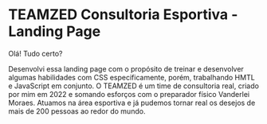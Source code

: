 # TEAMZED Consultoria Esportiva - Landing Page
 Olá! Tudo certo?

 Desenvolvi essa landing page com o propósito de treinar e desenvolver algumas habilidades com CSS especificamente, porém, trabalhando HMTL e JavaScript em conjunto. O TEAMZED é um time de consultoria real, criado por mim em 2022 e somando esforços com o preparador físico Vanderlei Moraes. Atuamos na área esportiva e já pudemos tornar real os desejos de mais de 200 pessoas ao redor do mundo.

 
